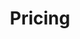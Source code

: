 ---
title: Pricing
layout: pricing
draft: false
plans:

- title: Basic Plan
  subtitle: Best For Small Businesses and Individuals 
  price: 630
  type: application
  features:
    - Web / Mobile Design Services 
    - Web / Mobile Development Services 
    - Hosting and Domain purchase Services
    
  button:
    label: Get Started
    link: "/contact"

- title: Professional Plan
  subtitle: Best For Professionals
  price: 700
  type: application
  recommended: true
  features:
    - Web / Mobile Design Services  
    - Web / Mobile Development Services 
    - Hosting and Domain purchase Services 
    - Zero add-on domains
    - Unlimited Emails
    - Free SSL certificate
    - Google My Business Page
    - Google Analytics
    - Social Media Integration

  button:
    label: Get started
    link: "/contact"


- title: Business Plan
  subtitle: Best For Large Businesses and Individuals
  price: 990
  type: application
  features:
  - Ecommerce Tools
  - Order Management System
  - Live Chat
  - Delivery Solutions
  - Payment Integration
  - CRM Intergration
  - Hosting and Domain purchase Services 
  - Zero add-on domains
  - Unlimited Emails
  - Free SSL certificate
  - Google My Business Page
  - Google Analytics
  - Social Media Integration

  button:
    label: Get started
    link: "/contact"

call_to_action:
  title: Need a custom plan?
  content: If you need a software solution that is not listed above, kindly send us a message.
  image: '/images/cta.svg'
  button:
    enable: true
    label: "Contact Us"
    link: "/contact"
    
---